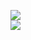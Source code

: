 [![](https://img.shields.io/badge/Made%20With-Github%20Spray-lightgrey.svg?style=for-the-badge&logo=github)](https://github.com/Annihil/github-spray#17377)  
[![](https://i.imgur.com/2DrTn0Z.gif)](https://github.com/Annihil/github-spray)
